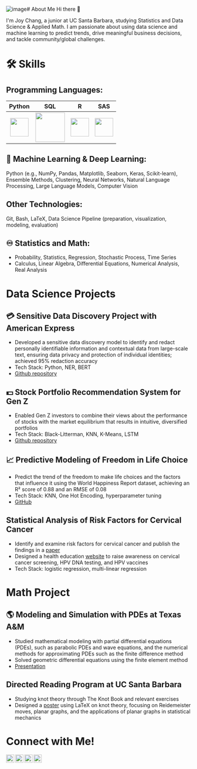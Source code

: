 ![image](https://github.com/user-attachments/assets/725a23b1-6ffa-4ded-a602-042cc07c5618)# About Me
Hi there :hugs:

I'm Joy Chang, a junior at UC Santa Barbara, studying Statistics and Data Science & Applied Math. I am passionate about using data science and machine learning to predict trends, drive meaningful business decisions, and tackle community/global challenges. 


# :hammer_and_wrench: Skills 
## Programming Languages:
Python                |         SQL          |           R          |                   SAS
:--------------------:|:--------------------:|:--------------------:|:---------------------:
<img src="https://www.citypng.com/public/uploads/preview/hd-python-logo-symbol-transparent-png-735811696257415dbkifcuokn.png" width="50">  |  <img src="https://cdn.iconscout.com/icon/free/png-512/free-sqlite-logo-icon-download-in-svg-png-gif-file-formats--company-brand-world-logos-vol-6-pack-icons-282687.png?f=webp&w=512" width="80">  |  <img src="https://icon.icepanel.io/Technology/svg/RStudio.svg" width="50">  |  <img src="https://upload.wikimedia.org/wikipedia/commons/thumb/1/10/SAS_logo_horiz.svg/1200px-SAS_logo_horiz.svg.png?20090216100742" width="50">

## 🤖 Machine Learning & Deep Learning: 
Python (e.g., NumPy, Pandas, Matplotlib, Seaborn, Keras, Scikit-learn), Ensemble Methods, Clustering, Neural Networks, Natural Language Processing, Large Language Models, Computer Vision

## Other Technologies:
Git, Bash, LaTeX, Data Science Pipeline (preparation, visualization, modeling, evaluation)

## :infinity: Statistics and Math:
* Probability, Statistics, Regression, Stochastic Process, Time Series
* Calculus, Linear Algebra, Differential Equations, Numerical Analysis, Real Analysis


# Data Science Projects
## :credit_card: Sensitive Data Discovery Project with American Express 
* Developed a sensitive data discovery model to identify and redact personally identifiable information and contextual data from large-scale text, ensuring data privacy and protection of individual identities; achieved 95% redaction accuracy
* Tech Stack: Python, NER, BERT
* [Github repository](https://github.com/Amex2B/AmexSensitiveData)

## :dollar: Stock Portfolio Recommendation System for Gen Z 
* Enabled Gen Z investors to combine their views about the performance of stocks with the market equilibrium that results in intuitive, diversified portfolios
* Tech Stack: Black-Litterman, KNN, K-Means, LSTM
* [Github repository](https://github.com/DS-Brownion/guidelight)

## :chart_with_upwards_trend: Predictive Modeling of Freedom in Life Choice
* Predict the trend of the freedom to make life choices and the factors that influence it using the World Happiness Report dataset, achieving an R² score of 0.88 and an RMSE of 0.08
* Tech Stack: KNN, One Hot Encoding, hyperparameter tuning
* [GitHub](https://github.com/JoyChang10/career_JC/blob/a8617a488550c3fdb38d86f7561f6069aa346352/ML%20Capstone%20Project/WHR_analysis.ipynb)

## Statistical Analysis of Risk Factors for Cervical Cancer
* Identify and examine risk factors for cervical cancer and publish the findings in a [paper](https://github.com/JoyChang10/resume/blob/41c79b9017daddae69f650d2a681647281e5de56/Statistical%20Analysis%20on%20Relationship%20between%20HPV%20infection%20and%20Risk%20Factors.pdf)
* Designed a health education [website](https://joychang.wixsite.com/hpvcervicalcancer) to raise awareness on cervical cancer screening, HPV DNA testing, and HPV vaccines
* Tech Stack: logistic regression, multi-linear regression

# Math Project
## :earth_americas: Modeling and Simulation with PDEs at Texas A&M
* Studied mathematical modeling with partial differential equations (PDEs), such as parabolic PDEs and wave equations, and the numerical methods for approximating PDEs such as the finite difference method
* Solved geometric differential equations using the finite element method
* [Presentation](https://github.com/JoyChang10/resume/blob/d37745ed1adb83ea22fa0cba1d77dbe27449b30b/Geometric_Differential_Equations.pdf)
  
## Directed Reading Program at UC Santa Barbara
* Studying knot theory through The Knot Book and relevant exercises
* Designed a [poster](https://github.com/JoyChang10/resume/blob/a390be4a5296e6f2e267452c9127f116870ccd81/DRP%20Poster%20-%20Joy%20%26%20Mizuki.pdf) using LaTeX on knot theory, focusing on Reidemeister moves, planar graphs, and the applications of planar graphs in statistical mechanics

# Connect with Me!
<a href="https://github.com/JoyChang10">
  <img align="left" alt="Joy's Github" width="22px" src="https://github.com/user-attachments/assets/fc15181c-1d47-4a40-af4e-39537a01229b" />
  
<a href="https://www.linkedin.com/in/jiarui-chang10/">
  <img align="left" alt="Joy's LinkedIn" width="22px" src="https://github.com/user-attachments/assets/a06c59fc-315d-44ee-ba9e-259f040df4d9" />
  
<a href="https://www.instagram.com/joy10.rc/">
  <img align="left" alt="Joy's Instagram" width="22px" src="https://github.com/user-attachments/assets/02f20cd1-2e20-40e0-b727-200536a71159" />
  
<a href="mailto:jiaruichang10@gmail.com">
  <img align="left" alt="Joy's email" width="22px" src="https://github.com/user-attachments/assets/959cca00-b6f4-4c36-bd10-3e36984200bd" />
